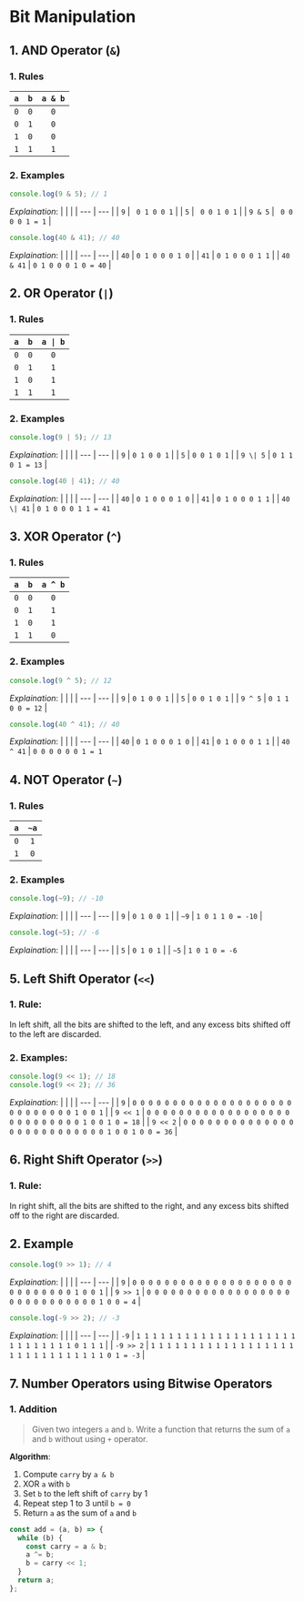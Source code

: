 # Bit Manipulation

## 1. AND Operator (`&`)

### 1. Rules

| `a` | `b` | `a & b` |
| :-: | :-: | :-----: |
| `0` | `0` |   `0`   |
| `0` | `1` |   `0`   |
| `1` | `0` |   `0`   |
| `1` | `1` |   `1`   |

### 2. Examples

```js
console.log(9 & 5); // 1
```

_Explaination_:
| | |
| --- | --- |
| `9` | ` 0 1 0 0 1` |
| `5` | ` 0 0 1 0 1` |
| `9 & 5` | ` 0 0 0 0 1 = 1` |

```js
console.log(40 & 41); // 40
```

_Explaination_:
| | |
| --- | --- |
| `40` | `0 1 0 0 0 1 0` |
| `41` | `0 1 0 0 0 1 1` |
| `40 & 41` | `0 1 0 0 0 1 0 = 40` |

## 2. OR Operator (`|`)

### 1. Rules

| `a` | `b` | `a \| b` |
| :-: | :-: | :------: |
| `0` | `0` |   `0`    |
| `0` | `1` |   `1`    |
| `1` | `0` |   `1`    |
| `1` | `1` |   `1`    |

### 2. Examples

```js
console.log(9 | 5); // 13
```

_Explaination_:
| | |
| --- | --- |
| `9` | `0 1 0 0 1` |
| `5` | `0 0 1 0 1` |
| `9 \| 5` | `0 1 1 0 1 = 13` |

```js
console.log(40 | 41); // 40
```

_Explaination_:
| | |
| --- | --- |
| `40` | `0 1 0 0 0 1 0` |
| `41` | `0 1 0 0 0 1 1` |
| `40 \| 41` | `0 1 0 0 0 1 1 = 41`

## 3. XOR Operator (`^`)

### 1. Rules

| `a` | `b` | `a ^ b` |
| :-: | :-: | :-----: |
| `0` | `0` |   `0`   |
| `0` | `1` |   `1`   |
| `1` | `0` |   `1`   |
| `1` | `1` |   `0`   |

### 2. Examples

```js
console.log(9 ^ 5); // 12
```

_Explaination_:
| | |
| --- | --- |
| `9` | `0 1 0 0 1` |
| `5` | `0 0 1 0 1` |
| `9 ^ 5` | `0 1 1 0 0 = 12` |

```js
console.log(40 ^ 41); // 40
```

_Explaination_:
| | |
| --- | --- |
| `40` | `0 1 0 0 0 1 0` |
| `41` | `0 1 0 0 0 1 1` |
| `40 ^ 41` | `0 0 0 0 0 0 1 = 1`

## 4. NOT Operator (`~`)

### 1. Rules

| `a` | `~a` |
| :-: | :--: |
| `0` | `1`  |
| `1` | `0`  |

### 2. Examples

```js
console.log(~9); // -10
```

_Explaination_:
| | |
| --- | --- |
| `9` | `0 1 0 0 1` |
| `~9` | `1 0 1 1 0 = -10` |

```js
console.log(~5); // -6
```

_Explaination_:
| | |
| --- | --- |
| `5` | `0 1 0 1` |
| `~5` | `1 0 1 0 = -6`

## 5. Left Shift Operator (`<<`)

### 1. Rule:

In left shift, all the bits are shifted to the left, and any excess bits shifted off to the left are
discarded.

### 2. Examples:

```js
console.log(9 << 1); // 18
console.log(9 << 2); // 36
```

_Explaination_:
| | |
| --- | --- |
| `9` | `0 0 0 0 0 0 0 0 0 0 0 0 0 0 0 0 0 0 0 0 0 0 0 0 0 0 0 0 1 0 0 1` |
| `9 << 1` | `0 0 0 0 0 0 0 0 0 0 0 0 0 0 0 0 0 0 0 0 0 0 0 0 0 0 0 1 0 0 1 0 = 18` |
| `9 << 2` | `0 0 0 0 0 0 0 0 0 0 0 0 0 0 0 0 0 0 0 0 0 0 0 0 0 0 1 0 0 1 0 0 = 36` |

## 6. Right Shift Operator (`>>`)

### 1. Rule:

In right shift, all the bits are shifted to the right, and any excess bits shifted off to the right are
discarded.

## 2. Example

```js
console.log(9 >> 1); // 4
```

_Explaination_:
| | |
| --- | --- |
| `9` | `0 0 0 0 0 0 0 0 0 0 0 0 0 0 0 0 0 0 0 0 0 0 0 0 0 0 0 0 1 0 0 1` |
| `9 >> 1` | `0 0 0 0 0 0 0 0 0 0 0 0 0 0 0 0 0 0 0 0 0 0 0 0 0 0 0 0 0 1 0 0 = 4` |

```js
console.log(-9 >> 2); // -3
```

_Explaination_:
| | |
| --- | --- |
| `-9` | `1 1 1 1 1 1 1 1 1 1 1 1 1 1 1 1 1 1 1 1 1 1 1 1 1 1 1 1 0 1 1 1` |
| `-9 >> 2` | `1 1 1 1 1 1 1 1 1 1 1 1 1 1 1 1 1 1 1 1 1 1 1 1 1 1 1 1 1 1 0 1 = -3` |

## 7. Number Operators using Bitwise Operators

### 1. Addition

> Given two integers `a` and `b`. Write a function that returns the sum of `a` and `b` without using `+` operator.

**Algorithm**:

1. Compute `carry` by `a & b`
2. XOR `a` with `b`
3. Set `b` to the left shift of `carry` by 1
4. Repeat step 1 to 3 until `b = 0`
5. Return `a` as the sum of `a` and `b`

```js
const add = (a, b) => {
  while (b) {
    const carry = a & b;
    a ^= b;
    b = carry << 1;
  }
  return a;
};
```
